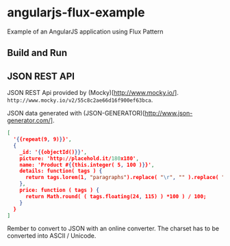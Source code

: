 # angularjs-flux-example
Example of an AngularJS application using Flux Pattern

## Build and Run


## JSON REST API

JSON REST Api provided by (Mocky)[http://www.mocky.io/].
`http://www.mocky.io/v2/55c8c2ae66d16f900ef63bca`.


JSON data generated with (JSON-GENERATOR)[http://www.json-generator.com/].
```json
[
  '{{repeat(9, 9)}}',
  {
    _id: '{{objectId()}}',
    picture: 'http://placehold.it/180x180',
    name: 'Product #{{this.integer( 5, 100 )}}',
    details: function( tags ) {
      return tags.lorem(1, "paragraphs").replace( "\r", "" ).replace( "\n", "" );
    },
    price: function ( tags ) {
      return Math.round( ( tags.floating(24, 115) ) *100 ) / 100;
    }
  }
]
```
Rember to convert to JSON with an online converter.
The charset has to be converted into ASCII / Unicode.